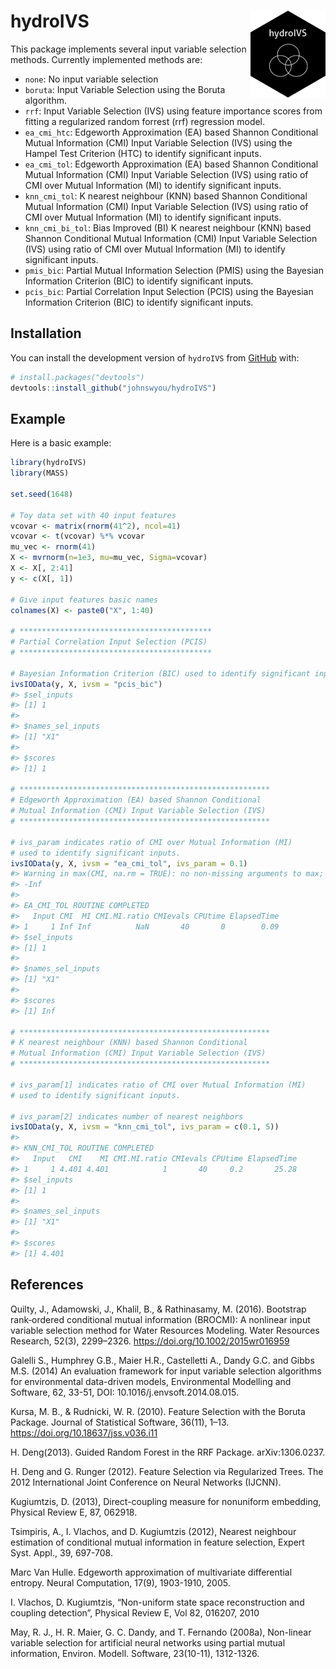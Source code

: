
<!-- README.md is generated from README.Rmd. Please edit that file -->

# hydroIVS <img src="man/figures/logo.png" align="right" height="139" />

<!-- badges: start -->
<!-- badges: end -->

This package implements several input variable selection methods.
Currently implemented methods are:

- `none`: No input variable selection
- `boruta`: Input Variable Selection using the Boruta algorithm.
- `rrf`: Input Variable Selection (IVS) using feature importance scores
  from fitting a regularized random forrest (rrf) regression model.
- `ea_cmi_htc`: Edgeworth Approximation (EA) based Shannon Conditional
  Mutual Information (CMI) Input Variable Selection (IVS) using the
  Hampel Test Criterion (HTC) to identify significant inputs.
- `ea_cmi_tol`: Edgeworth Approximation (EA) based Shannon Conditional
  Mutual Information (CMI) Input Variable Selection (IVS) using ratio of
  CMI over Mutual Information (MI) to identify significant inputs.
- `knn_cmi_tol`: K nearest neighbour (KNN) based Shannon Conditional
  Mutual Information (CMI) Input Variable Selection (IVS) using ratio of
  CMI over Mutual Information (MI) to identify significant inputs.
- `knn_cmi_bi_tol`: Bias Improved (BI) K nearest neighbour (KNN) based
  Shannon Conditional Mutual Information (CMI) Input Variable Selection
  (IVS) using ratio of CMI over Mutual Information (MI) to identify
  significant inputs.
- `pmis_bic`: Partial Mutual Information Selection (PMIS) using the
  Bayesian Information Criterion (BIC) to identify significant inputs.
- `pcis_bic`: Partial Correlation Input Selection (PCIS) using the
  Bayesian Information Criterion (BIC) to identify significant inputs.

## Installation

You can install the development version of `hydroIVS` from
[GitHub](https://github.com/) with:

``` r
# install.packages("devtools")
devtools::install_github("johnswyou/hydroIVS")
```

## Example

Here is a basic example:

``` r
library(hydroIVS)
library(MASS)

set.seed(1648)

# Toy data set with 40 input features
vcovar <- matrix(rnorm(41^2), ncol=41)
vcovar <- t(vcovar) %*% vcovar
mu_vec <- rnorm(41)
X <- mvrnorm(n=1e3, mu=mu_vec, Sigma=vcovar)
X <- X[, 2:41]
y <- c(X[, 1])

# Give input features basic names
colnames(X) <- paste0("X", 1:40)

# *******************************************
# Partial Correlation Input Selection (PCIS)
# *******************************************

# Bayesian Information Criterion (BIC) used to identify significant inputs.
ivsIOData(y, X, ivsm = "pcis_bic")
#> $sel_inputs
#> [1] 1
#> 
#> $names_sel_inputs
#> [1] "X1"
#> 
#> $scores
#> [1] 1

# ********************************************************
# Edgeworth Approximation (EA) based Shannon Conditional 
# Mutual Information (CMI) Input Variable Selection (IVS) 
# ********************************************************

# ivs_param indicates ratio of CMI over Mutual Information (MI) 
# used to identify significant inputs.
ivsIOData(y, X, ivsm = "ea_cmi_tol", ivs_param = 0.1)
#> Warning in max(CMI, na.rm = TRUE): no non-missing arguments to max; returning
#> -Inf
#> 
#> EA_CMI_TOL ROUTINE COMPLETED
#>   Input CMI  MI CMI.MI.ratio CMIevals CPUtime ElapsedTime
#> 1     1 Inf Inf          NaN       40       0        0.09
#> $sel_inputs
#> [1] 1
#> 
#> $names_sel_inputs
#> [1] "X1"
#> 
#> $scores
#> [1] Inf

# ********************************************************
# K nearest neighbour (KNN) based Shannon Conditional 
# Mutual Information (CMI) Input Variable Selection (IVS) 
# ********************************************************

# ivs_param[1] indicates ratio of CMI over Mutual Information (MI) 
# used to identify significant inputs.

# ivs_param[2] indicates number of nearest neighbors
ivsIOData(y, X, ivsm = "knn_cmi_tol", ivs_param = c(0.1, 5))
#> 
#> KNN_CMI_TOL ROUTINE COMPLETED
#>   Input   CMI    MI CMI.MI.ratio CMIevals CPUtime ElapsedTime
#> 1     1 4.401 4.401            1       40     0.2       25.28
#> $sel_inputs
#> [1] 1
#> 
#> $names_sel_inputs
#> [1] "X1"
#> 
#> $scores
#> [1] 4.401
```

## References

Quilty, J., Adamowski, J., Khalil, B., & Rathinasamy, M. (2016).
Bootstrap rank‐ordered conditional mutual information (BROCMI): A
nonlinear input variable selection method for Water Resources Modeling.
Water Resources Research, 52(3), 2299–2326.
<https://doi.org/10.1002/2015wr016959>

Galelli S., Humphrey G.B., Maier H.R., Castelletti A., Dandy G.C. and
Gibbs M.S. (2014) An evaluation framework for input variable selection
algorithms for environmental data-driven models, Environmental Modelling
and Software, 62, 33-51, DOI: 10.1016/j.envsoft.2014.08.015.

Kursa, M. B., & Rudnicki, W. R. (2010). Feature Selection with the
Boruta Package. Journal of Statistical Software, 36(11), 1–13.
<https://doi.org/10.18637/jss.v036.i11>

H. Deng(2013). Guided Random Forest in the RRF Package. arXiv:1306.0237.

H. Deng and G. Runger (2012). Feature Selection via Regularized Trees.
The 2012 International Joint Conference on Neural Networks (IJCNN).

Kugiumtzis, D. (2013), Direct-coupling measure for nonuniform embedding,
Physical Review E, 87, 062918.

Tsimpiris, A., I. Vlachos, and D. Kugiumtzis (2012), Nearest neighbour
estimation of conditional mutual information in feature selection,
Expert Syst. Appl., 39, 697-708.

Marc Van Hulle. Edgeworth approximation of multivariate differential
entropy. Neural Computation, 17(9), 1903-1910, 2005.

I. Vlachos, D. Kugiumtzis, “Non-uniform state space reconstruction and
coupling detection”, Physical Review E, Vol 82, 016207, 2010

May, R. J., H. R. Maier, G. C. Dandy, and T. Fernando (2008a),
Non-linear variable selection for artificial neural networks using
partial mutual information, Environ. Modell. Software, 23(10-11),
1312-1326.

